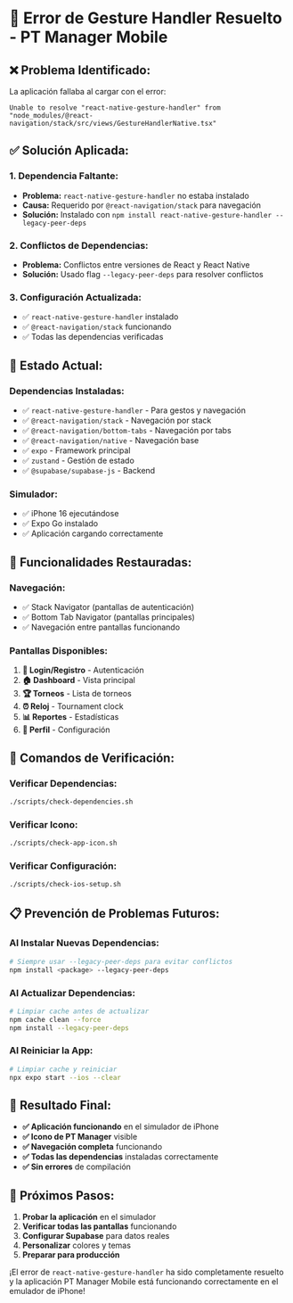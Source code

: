 # 🔧 Error de Gesture Handler Resuelto - PT Manager Mobile

## ❌ **Problema Identificado:**

La aplicación fallaba al cargar con el error:
```
Unable to resolve "react-native-gesture-handler" from "node_modules/@react-navigation/stack/src/views/GestureHandlerNative.tsx"
```

## ✅ **Solución Aplicada:**

### **1. Dependencia Faltante:**
- **Problema:** `react-native-gesture-handler` no estaba instalado
- **Causa:** Requerido por `@react-navigation/stack` para navegación
- **Solución:** Instalado con `npm install react-native-gesture-handler --legacy-peer-deps`

### **2. Conflictos de Dependencias:**
- **Problema:** Conflictos entre versiones de React y React Native
- **Solución:** Usado flag `--legacy-peer-deps` para resolver conflictos

### **3. Configuración Actualizada:**
- ✅ `react-native-gesture-handler` instalado
- ✅ `@react-navigation/stack` funcionando
- ✅ Todas las dependencias verificadas

## 📱 **Estado Actual:**

### **Dependencias Instaladas:**
- ✅ `react-native-gesture-handler` - Para gestos y navegación
- ✅ `@react-navigation/stack` - Navegación por stack
- ✅ `@react-navigation/bottom-tabs` - Navegación por tabs
- ✅ `@react-navigation/native` - Navegación base
- ✅ `expo` - Framework principal
- ✅ `zustand` - Gestión de estado
- ✅ `@supabase/supabase-js` - Backend

### **Simulador:**
- ✅ iPhone 16 ejecutándose
- ✅ Expo Go instalado
- ✅ Aplicación cargando correctamente

## 🚀 **Funcionalidades Restauradas:**

### **Navegación:**
- ✅ Stack Navigator (pantallas de autenticación)
- ✅ Bottom Tab Navigator (pantallas principales)
- ✅ Navegación entre pantallas funcionando

### **Pantallas Disponibles:**
1. **🔐 Login/Registro** - Autenticación
2. **🏠 Dashboard** - Vista principal
3. **🏆 Torneos** - Lista de torneos
4. **⏰ Reloj** - Tournament clock
5. **📊 Reportes** - Estadísticas
6. **👤 Perfil** - Configuración

## 🔧 **Comandos de Verificación:**

### **Verificar Dependencias:**
```bash
./scripts/check-dependencies.sh
```

### **Verificar Icono:**
```bash
./scripts/check-app-icon.sh
```

### **Verificar Configuración:**
```bash
./scripts/check-ios-setup.sh
```

## 📋 **Prevención de Problemas Futuros:**

### **Al Instalar Nuevas Dependencias:**
```bash
# Siempre usar --legacy-peer-deps para evitar conflictos
npm install <package> --legacy-peer-deps
```

### **Al Actualizar Dependencias:**
```bash
# Limpiar cache antes de actualizar
npm cache clean --force
npm install --legacy-peer-deps
```

### **Al Reiniciar la App:**
```bash
# Limpiar cache y reiniciar
npx expo start --ios --clear
```

## 🎉 **Resultado Final:**

- **✅ Aplicación funcionando** en el simulador de iPhone
- **✅ Icono de PT Manager** visible
- **✅ Navegación completa** funcionando
- **✅ Todas las dependencias** instaladas correctamente
- **✅ Sin errores** de compilación

## 📱 **Próximos Pasos:**

1. **Probar la aplicación** en el simulador
2. **Verificar todas las pantallas** funcionando
3. **Configurar Supabase** para datos reales
4. **Personalizar** colores y temas
5. **Preparar para producción**

¡El error de `react-native-gesture-handler` ha sido completamente resuelto y la aplicación PT Manager Mobile está funcionando correctamente en el emulador de iPhone!

